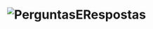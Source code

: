 <h1 align="center">
    <img alt="PerguntasERespostas" title="#Perguntas&Respostas" src="https://www.canva.com/design/DAFd7t531l8/43tWxVlLcFFnuIkal8Zqqg/edit?utm_content=DAFd7t531l8&utm_campaign=designshare&utm_medium=link2&utm_source=sharebutton" />
</h1>

